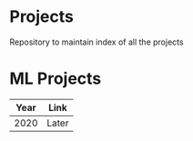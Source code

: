  # Projects
 
 Repository to maintain index of all the projects

 # ML Projects

 |Year|Link|
 |---|---|
 |2020|Later|
